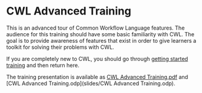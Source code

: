 # CWL Advanced Training

This is an advanced tour of Common Workflow Language features.  The
audience for this training should have some basic familiarity with
CWL.  The goal is to provide awareness of features that exist in order
to give learners a toolkit for solving their problems with CWL.

If you are completely new to CWL, you should go through [getting
started training](https://www.commonwl.org/rnaseq-training/) and then
return here.

The training presentation is available as [CWL Advanced Training.pdf](slides/CWL%20Advanced%20Training.pdf)
and [CWL Advanced Training.odp](slides/CWL Advanced Training.odp).
